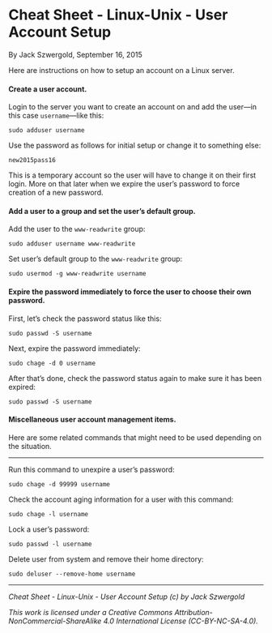 # Cheat Sheet - Linux-Unix - User Account Setup

By Jack Szwergold, September 16, 2015

Here are instructions on how to setup an account on a Linux server.

#### Create a user account.

Login to the server you want to create an account on and add the user—in this case `username`—like this:

    sudo adduser username

Use the password as follows for initial setup or change it to something else:

    new2015pass16

This is a temporary account so the user will have to change it on their first login. More on that later when we expire the user’s password to force creation of a new password.

#### Add a user to a group and set the user’s default group.

Add the user to the `www-readwrite` group:

    sudo adduser username www-readwrite

Set user’s default group to the `www-readwrite` group:

    sudo usermod -g www-readwrite username

#### Expire the password immediately to force the user to choose their own password.

First, let’s check the password status like this:

    sudo passwd -S username

Next, expire the password immediately:

    sudo chage -d 0 username

After that’s done, check the password status again to make sure it has been expired:

    sudo passwd -S username

#### Miscellaneous user account management items.

Here are some related commands that might need to be used depending on the situation.

***

Run this command to unexpire a user’s password:

    sudo chage -d 99999 username

Check the account aging information for a user with this command:

    sudo chage -l username

Lock a user’s password:

    sudo passwd -l username

Delete user from system and remove their home directory:

    sudo deluser --remove-home username

***

*Cheat Sheet - Linux-Unix - User Account Setup (c) by Jack Szwergold*

*This work is licensed under a Creative Commons Attribution-NonCommercial-ShareAlike 4.0 International License (CC-BY-NC-SA-4.0).*